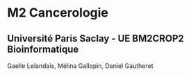 # M2 Cancerologie
## Université Paris Saclay - UE BM2CROP2 Bioinformatique

Gaelle Lelandais, Mélina Gallopin, Daniel Gautheret



